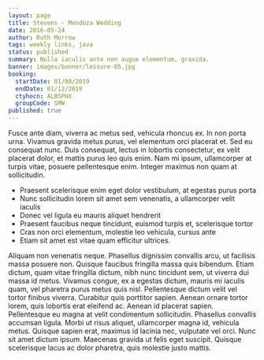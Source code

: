 ```yaml
---
layout: page
title: Stevens - Mendoza Wedding
date: 2016-05-24
author: Ruth Morrow
tags: weekly links, java
status: published
summary: Nulla iaculis ante non augue elementum, gravida.
banner: images/banner/leisure-05.jpg
booking:
  startDate: 01/08/2019
  endDate: 01/12/2019
  ctyhocn: ALBSPHX
  groupCode: SMW
published: true
---
```

Fusce ante diam, viverra ac metus sed, vehicula rhoncus ex. In non porta urna. Vivamus gravida metus purus, vel elementum orci placerat et. Sed eu consequat nunc. Duis consequat, lectus in lobortis consectetur, ex velit placerat dolor, et mattis purus leo quis enim. Nam mi ipsum, ullamcorper at turpis vitae, posuere pellentesque enim. Integer maximus non quam at sollicitudin.

* Praesent scelerisque enim eget dolor vestibulum, at egestas purus porta
* Nunc sollicitudin lorem sit amet sem venenatis, a ullamcorper velit iaculis
* Donec vel ligula eu mauris aliquet hendrerit
* Praesent faucibus neque tincidunt, euismod turpis et, scelerisque tortor
* Cras non orci elementum, molestie leo vehicula, cursus ante
* Etiam sit amet est vitae quam efficitur ultrices.

Aliquam non venenatis neque. Phasellus dignissim convallis arcu, ut facilisis massa posuere non. Quisque faucibus fringilla massa quis bibendum. Etiam dictum, quam vitae fringilla dictum, nibh nunc tincidunt sem, ut viverra dui massa id metus. Vivamus congue, ex a egestas dictum, mauris mi iaculis quam, vel pharetra purus metus quis nisl. Pellentesque dictum velit vel tortor finibus viverra. Curabitur quis porttitor sapien. Aenean ornare tortor lorem, quis lobortis erat eleifend ac. Aenean id placerat sapien. Pellentesque eu magna at velit condimentum sollicitudin. Phasellus convallis accumsan ligula. Morbi ut risus aliquet, ullamcorper magna id, vehicula metus. Quisque sapien erat, maximus id lacinia nec, vulputate vel orci. Nunc sit amet dictum ipsum. Maecenas gravida ut felis eget suscipit. Quisque scelerisque lacus ac dolor pharetra, quis molestie justo mattis.
